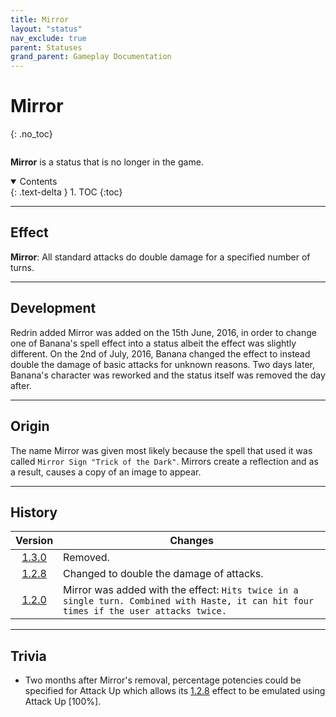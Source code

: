 ```yaml
---
title: Mirror
layout: "status"
nav_exclude: true
parent: Statuses
grand_parent: Gameplay Documentation
---
```


# Mirror
{: .no_toc}

<div class="row">
<div class="column content" markdown="1">

**Mirror** is a status that is no longer in the game.

</div>
<div class="column toc" markdown="1">
<details open markdown="block">
<summary>
Contents
</summary>
{: .text-delta }
1. TOC
{:toc}
</details>
</div>
</div> 

---

## Effect

**Mirror**: All standard attacks do double damage for a specified number of turns.

---

## Development

Redrin added Mirror was added on the 15th June, 2016, in order to change one of Banana's spell effect into a status albeit the effect was slightly different. On the 2nd of July, 2016, Banana changed the effect to instead double the damage of basic attacks for unknown reasons. Two days later, Banana's character was reworked and the status itself was removed the day after.

---

## Origin

The name Mirror was given most likely because the spell that used it was called `Mirror Sign "Trick of the Dark"`. Mirrors create a reflection and as a result, causes a copy of an image to appear.

---

## History

| Version | Changes |
| :---: | --- |
| [1.3.0](/game/changelog/v1.html#v1.3.0) | Removed. |
| [1.2.8](/game/changelog/v1.html#v1.2.8) | Changed to double the damage of attacks. |
| [1.2.0](/game/changelog/v1.html#v1.2.0) | Mirror was added with the effect: `Hits twice in a single turn. Combined with Haste, it can hit four times if the user attacks twice.` |

---

## Trivia

- Two months after Mirror's removal, percentage potencies could be specified for Attack Up which allows its [1.2.8](/game/changelog/v1.html#v1.2.8) effect to be emulated using Attack Up [100%].